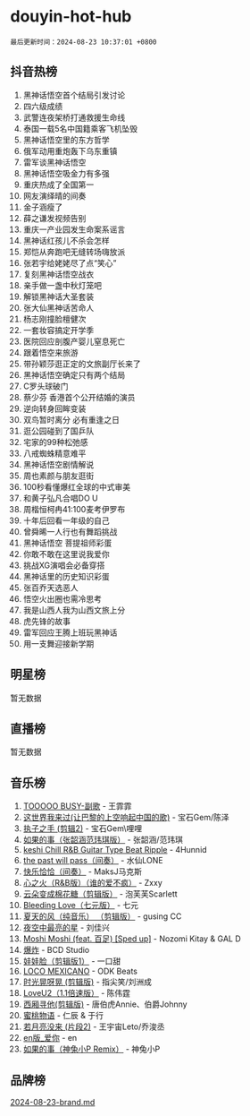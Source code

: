 # douyin-hot-hub

`最后更新时间：2024-08-23 10:37:01 +0800`

## 抖音热榜

1. 黑神话悟空首个结局引发讨论
1. 四六级成绩
1. 武警连夜架桥打通救援生命线
1. 泰国一载5名中国籍乘客飞机坠毁
1. 黑神话悟空里的东方哲学
1. 俄军动用重炮轰下乌东重镇
1. 雷军谈黑神话悟空
1. 黑神话悟空吸金力有多强
1. 重庆热成了全国第一
1. 网友演绎晴的间奏
1. 金子涵瘦了
1. 薛之谦发视频告别
1. 重庆一产业园发生命案系谣言
1. 黑神话红孩儿不杀会怎样
1. 郑恺从奔跑吧无缝转场嗨放派
1. 张若宇给姥姥尽了点“笑心”
1. 复刻黑神话悟空战衣
1. 亲手做一盏中秋灯笼吧
1. 解锁黑神话大圣套装
1. 张大仙黑神话苦命人
1. 杨志刚撞脸檀健次
1. 一套妆容搞定开学季
1. 医院回应剖腹产婴儿窒息死亡
1. 跟着悟空来旅游
1. 带孙颖莎逛正定的文旅副厅长来了
1. 黑神话悟空确定只有两个结局
1. C罗头球破门
1. 蔡少芬 香港首个公开结婚的演员
1. 逆向转身回眸变装
1. 双鸟暂时离分 必有重逢之日
1. 逛公园碰到了国乒队
1. 宅家的99种松弛感
1. 八戒蜘蛛精意难平
1. 黑神话悟空剧情解说
1. 周也素颜与朋友逛街
1. 100秒看懂爆红全球的中式审美
1. 和黄子弘凡合唱DO U
1. 周楷恒柯冉41:100麦考伊罗布
1. 十年后回看一年级的自己
1. 曾舜晞一人行也有舞蹈挑战
1. 黑神话悟空 菩提祖师彩蛋
1. 你敢不敢在这里说我爱你
1. 挑战XG演唱会必备穿搭
1. 黑神话里的历史知识彩蛋
1. 张百乔天选恶人
1. 悟空火出圈也需冷思考
1. 我是山西人我为山西文旅上分
1. 虎先锋的故事
1. 雷军回应王腾上班玩黑神话
1. 用一支舞迎接新学期

## 明星榜

暂无数据

## 直播榜

暂无数据

## 音乐榜

1. [TOOOOO BUSY-副歌](https://sf5-hl-cdn-tos.douyinstatic.com/obj/tos-cn-ve-2774/o0fmjGZetNDjSM5EimFs2QlzBg30YgByJMRQrC) - 王霏霏
1. [这世界我来过(让巴黎的上空响起中国的歌)](https://sf5-hl-cdn-tos.douyinstatic.com/obj/tos-cn-ve-2774/o4wXzBftoUMHKWsiWRwtI9iiGWnO8zjCBxAaAb) - 宝石Gem/陈泽
1. [执子之手 (剪辑2)](https://sf5-hl-cdn-tos.douyinstatic.com/obj/tos-cn-ve-2774/oUoZLQjCc31XzqsBnBQUNgeKtYPBcgbFDwtfcu) - 宝石Gem\哩哩
1. [如果的事（张韶涵范玮琪版）](https://sf5-hl-cdn-tos.douyinstatic.com/obj/tos-cn-ve-2774/owI7MDDyzHddFIDNOFiTf8qYP1fafEiAgmjsCv) - 张韶涵/范玮琪
1. [keshi Chill R&B Guitar Type Beat Ripple](https://sf5-hl-cdn-tos.douyinstatic.com/obj/tos-cn-ve-2774/okQIfmitAB3HpgZQo0YCEFEACcDhQngn0fkFIC) - 4Hunnid
1. [the past will pass（间奏）](https://sf3-cdn-tos.douyinstatic.com/obj/tos-cn-ve-2774/oYi1aFWqIjwzlvAuryrQIMAFSoPpJyicp6BiZ) - 水仙LONE
1. [快乐恰恰（间奏）](https://sf5-hl-cdn-tos.douyinstatic.com/obj/tos-cn-ve-2774/oMesum3HvWQXJxuMFeVYzf54o2QzH5aEBPOCAn) - MaksJ马克斯
1. [心之火（R&B版）（谁的爱不疯）](https://sf3-cdn-tos.douyinstatic.com/obj/tos-cn-ve-2774/okemkEDaIBBE3OosftCgMxlFkLQZRw37t36ZQv) - Zxxy
1. [云朵变成棉花糖（剪辑版）](https://sf5-hl-cdn-tos.douyinstatic.com/obj/tos-cn-ve-2774/o8LC84GQLALFfXeyJmh8KE61byVQYMMeAZLfEI) - 泡芙芙Scarlett
1. [Bleeding Love（七元版）](https://sf3-cdn-tos.douyinstatic.com/obj/tos-cn-ve-2774/oEgC9eZFHQ1MfSRnrfkzFp8AayDWqAQMABBgUs) - 七元
1. [夏天的风（纯音乐） （剪辑版）](https://sf6-cdn-tos.douyinstatic.com/obj/tos-cn-ve-2774/oUzLjBZZFQAoNRmGokEeD5zfQCObp6UeFAnTa6) - gusing CC
1. [夜空中最亮的星](https://sf5-hl-cdn-tos.douyinstatic.com/obj/tos-cn-ve-2774/o4IfgGwqqnFeXEMGaS8JBzJAdayAaCeoxqbjCD) - 刘佳兴
1. [Moshi Moshi (feat. 百足) [Sped up]](https://sf3-cdn-tos.douyinstatic.com/obj/tos-cn-ve-2774/ocCPFQcXJLeroaIdQLIGAoeeYM3OAUYGDguHXz) - Nozomi Kitay & GAL D
1. [爆炸](https://sf5-hl-cdn-tos.douyinstatic.com/obj/tos-cn-ve-2774/4abeb6e3794342cf9e7ce20282badd15) - BCD Studio
1. [娃娃脸（剪辑版1）](https://sf3-cdn-tos.douyinstatic.com/obj/tos-cn-ve-2774/oIimSCgQoNUePTAZ1Ba7TeADY4KetGYsVFeaaB) - 一口甜
1. [LOCO MEXICANO](https://sf3-cdn-tos.douyinstatic.com/obj/tos-cn-ve-2774/owxVoxJorA4ILBfsMAjU6t7O1xW9w0tS7EYzh6) - ODK Beats
1. [时光晃呀晃 (剪辑版)](https://sf5-hl-cdn-tos.douyinstatic.com/obj/tos-cn-ve-2774/o8ACeQem3gwI1x3GIYGAfKG0LJebKFRJDwRwyW) - 指尖笑/刘洲成
1. [LoveU2（1.1倍速版）](https://sf6-cdn-tos.douyinstatic.com/obj/tos-cn-ve-2774/oQMeDffLaEmgMwgCOEMAFCI6INzoFPgWdD0rsa) - 陈伟霆
1. [西厢寻他(剪辑版)](https://sf5-hl-cdn-tos.douyinstatic.com/obj/tos-cn-ve-2774/oUsAVfAQKlRNxEv5qxvIB8o5qmIWUcXbzJKJhw) - 唐伯虎Annie、伯爵Johnny
1. [蜜桃物语](https://sf5-hl-cdn-tos.douyinstatic.com/obj/tos-cn-ve-2774/oIhOSCZtIACtYU4XQkngiW9kCBfVD1Fz9IYeqL) - 仁辰 & 于行
1. [若月亮没来 (片段2)](https://sf3-cdn-tos.douyinstatic.com/obj/tos-cn-ve-2774/ocQavLLjkCOeDxGyYeIMGgNAIwJ0QXE1Ve3Fzv) - 王宇宙Leto/乔浚丞
1. [en版_爱你](https://sf5-hl-cdn-tos.douyinstatic.com/obj/tos-cn-ve-2774/oEDn5OQWGwJcMoiXFPLTgUzBICetMfDgIfAjaa) - en
1. [如果的事（神兔小P Remix）](https://sf5-hl-cdn-tos.douyinstatic.com/obj/tos-cn-ve-2774/okHtAffz3g4ZB0BMQn9iC9BC6AciI3xCmgQTqt) - 神兔小P

## 品牌榜

[2024-08-23-brand.md](2024-08-23-brand.md)
